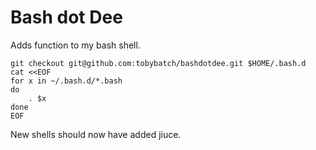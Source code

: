 # Bash dot Dee

Adds function to my bash shell.

    git checkout git@github.com:tobybatch/bashdotdee.git $HOME/.bash.d
    cat <<EOF
    for x in ~/.bash.d/*.bash
    do
        . $x
    done
    EOF

New shells should now have added jiuce.

